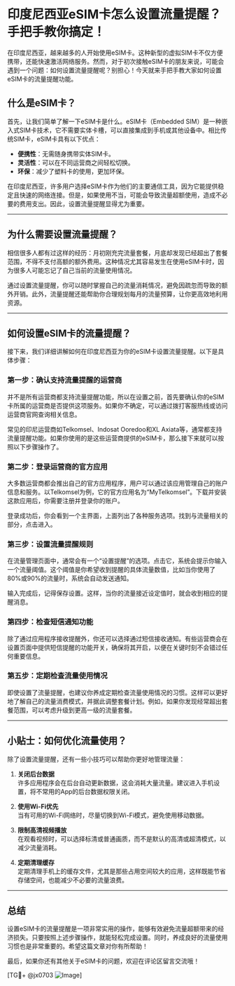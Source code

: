 # 印度尼西亚eSIM卡怎么设置流量提醒？手把手教你搞定！

在印度尼西亚，越来越多的人开始使用eSIM卡。这种新型的虚拟SIM卡不仅方便携带，还能快速激活网络服务。然而，对于初次接触eSIM卡的朋友来说，可能会遇到一个问题：如何设置流量提醒呢？别担心！今天就来手把手教大家如何设置eSIM卡的流量提醒功能。

## 什么是eSIM卡？

首先，让我们简单了解一下eSIM卡是什么。eSIM卡（Embedded SIM）是一种嵌入式SIM卡技术，它不需要实体卡槽，可以直接集成到手机或其他设备中。相比传统SIM卡，eSIM卡具有以下优点：

- **便携性**：无需随身携带实体SIM卡。
- **灵活性**：可以在不同运营商之间轻松切换。
- **环保**：减少了塑料卡的使用，更加环保。

在印度尼西亚，许多用户选择eSIM卡作为他们的主要通信工具，因为它能提供稳定且快速的网络连接。但是，如果使用不当，可能会导致流量超额使用，造成不必要的费用支出。因此，设置流量提醒显得尤为重要。

---

## 为什么需要设置流量提醒？

相信很多人都有过这样的经历：月初刚充完流量套餐，月底却发现已经超出了套餐范围，不得不支付高额的额外费用。这种情况尤其容易发生在使用eSIM卡时，因为很多人可能忘记了自己当前的流量使用情况。

通过设置流量提醒，你可以随时掌握自己的流量消耗情况，避免因疏忽而导致的额外开销。此外，流量提醒还能帮助你合理规划每月的流量预算，让你更高效地利用资源。

---

## 如何设置eSIM卡的流量提醒？

接下来，我们详细讲解如何在印度尼西亚为你的eSIM卡设置流量提醒。以下是具体步骤：

### 第一步：确认支持流量提醒的运营商

并不是所有运营商都支持流量提醒功能，所以在设置之前，首先要确认你的eSIM卡所属的运营商是否提供这项服务。如果你不确定，可以通过拨打客服热线或访问运营商官网查询相关信息。

常见的印尼运营商如Telkomsel、Indosat Ooredoo和XL Axiata等，通常都支持流量提醒功能。如果你使用的是这些运营商提供的eSIM卡，那么接下来就可以按照以下步骤操作了。

### 第二步：登录运营商的官方应用

大多数运营商都会推出自己的官方应用程序，用户可以通过该应用管理自己的账户信息和服务。以Telkomsel为例，它的官方应用名为“MyTelkomsel”。下载并安装这款应用后，你需要注册并登录你的账户。

登录成功后，你会看到一个主界面，上面列出了各种服务选项。找到与流量相关的部分，点击进入。

### 第三步：设置流量提醒规则

在流量管理页面中，通常会有一个“设置提醒”的选项。点击它，系统会提示你输入一个流量阈值。这个阈值是你希望收到提醒的具体流量数值，比如当你使用了80%或90%的流量时，系统会自动发送通知。

输入完成后，记得保存设置。这样，当你的流量接近设定值时，就会收到相应的提醒消息。

### 第四步：检查短信通知功能

除了通过应用程序接收提醒外，你还可以选择通过短信接收通知。有些运营商会在设置页面中提供短信提醒的功能开关，确保将其开启，以便在关键时刻不会错过任何重要信息。

### 第五步：定期检查流量使用情况

即使设置了流量提醒，也建议你养成定期检查流量使用情况的习惯。这样可以更好地了解自己的流量消费模式，并据此调整套餐计划。例如，如果你发现经常超出套餐范围，可以考虑升级到更高一级的流量套餐。

---

## 小贴士：如何优化流量使用？

除了设置流量提醒，还有一些小技巧可以帮助你更好地管理流量：

1. **关闭后台数据**  
   许多应用程序会在后台自动更新数据，这会消耗大量流量。建议进入手机设置，将不常用的App的后台数据权限关闭。

2. **使用Wi-Fi优先**  
   当有可用的Wi-Fi网络时，尽量切换到Wi-Fi模式，避免使用移动数据。

3. **限制高清视频播放**  
   在观看视频时，可以选择标清或普通画质，而不是默认的高清或超清模式，以减少流量消耗。

4. **定期清理缓存**  
   定期清理手机上的缓存文件，尤其是那些占用空间较大的应用，这样既能节省存储空间，也能减少不必要的流量浪费。

---

## 总结

设置eSIM卡的流量提醒是一项非常实用的操作，能够有效避免流量超额带来的经济损失。只要按照上述步骤操作，就能轻松完成设置。同时，养成良好的流量使用习惯也是非常重要的。希望这篇文章对你有所帮助！

最后，如果你还有其他关于eSIM卡的问题，欢迎在评论区留言交流哦！

[TG💪+ @jx0703 ![Image](https://github.com/user-attachments/assets/dbca1d08-cadb-493c-b0ec-ad6f7a83f270)]